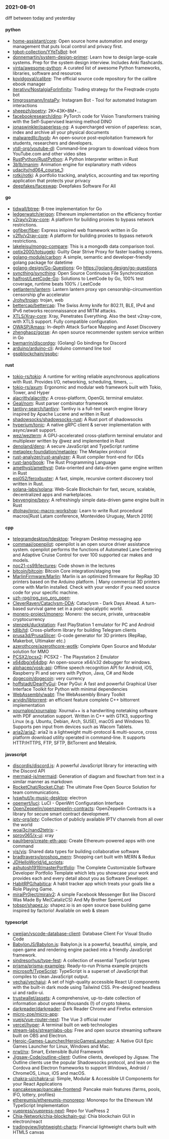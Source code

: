 ### 2021-08-01
diff between today and yesterday

#### python
* [home-assistant/core](https://github.com/home-assistant/core):  Open source home automation and energy management that puts local control and privacy first.
* [tgbot-collection/YYeTsBot](https://github.com/tgbot-collection/YYeTsBot):  bot
* [donnemartin/system-design-primer](https://github.com/donnemartin/system-design-primer): Learn how to design large-scale systems. Prep for the system design interview. Includes Anki flashcards.
* [vinta/awesome-python](https://github.com/vinta/awesome-python): A curated list of awesome Python frameworks, libraries, software and resources
* [kovidgoyal/calibre](https://github.com/kovidgoyal/calibre): The official source code repository for the calibre ebook manager
* [iterativv/NostalgiaForInfinity](https://github.com/iterativv/NostalgiaForInfinity): Trading strategy for the Freqtrade crypto bot
* [timgrossmann/InstaPy](https://github.com/timgrossmann/InstaPy):  Instagram Bot - Tool for automated Instagram interactions
* [sheepzh/poetry](https://github.com/sheepzh/poetry): 2K+43K+8M+...
* [facebookresearch/dino](https://github.com/facebookresearch/dino): PyTorch code for Vision Transformers training with the Self-Supervised learning method DINO
* [jonaswinkler/paperless-ng](https://github.com/jonaswinkler/paperless-ng): A supercharged version of paperless: scan, index and archive all your physical documents
* [malwaredllc/byob](https://github.com/malwaredllc/byob): An open-source post-exploitation framework for students, researchers and developers.
* [ytdl-org/youtube-dl](https://github.com/ytdl-org/youtube-dl): Command-line program to download videos from YouTube.com and other video sites
* [RustPython/RustPython](https://github.com/RustPython/RustPython): A Python Interpreter written in Rust
* [3b1b/manim](https://github.com/3b1b/manim): Animation engine for explanatory math videos
* [udacity/nd064_course_1](https://github.com/udacity/nd064_course_1): 
* [rotki/rotki](https://github.com/rotki/rotki): A portfolio tracking, analytics, accounting and tax reporting application that protects your privacy
* [deepfakes/faceswap](https://github.com/deepfakes/faceswap): Deepfakes Software For All

#### go
* [tidwall/btree](https://github.com/tidwall/btree): B-tree implementation for Go
* [ledgerwatch/erigon](https://github.com/ledgerwatch/erigon): Ethereum implementation on the efficiency frontier
* [v2ray/v2ray-core](https://github.com/v2ray/v2ray-core): A platform for building proxies to bypass network restrictions.
* [gofiber/fiber](https://github.com/gofiber/fiber):  Express inspired web framework written in Go
* [v2fly/v2ray-core](https://github.com/v2fly/v2ray-core): A platform for building proxies to bypass network restrictions.
* [lakeleisu/mongo-compare](https://github.com/lakeleisu/mongo-compare): This is a mongodb data comparison tool.
* [optix2000/totsugeki](https://github.com/optix2000/totsugeki): Guilty Gear Strive Proxy for faster loading screens.
* [golang-module/carbon](https://github.com/golang-module/carbon): A simple, semantic and developer-friendly golang package for datetime
* [golang-design/Go-Questions](https://github.com/golang-design/Go-Questions):   Go  https://golang.design/go-questions
* [syncthing/syncthing](https://github.com/syncthing/syncthing): Open Source Continuous File Synchronization
* [halfrost/LeetCode-Go](https://github.com/halfrost/LeetCode-Go):  Solutions to LeetCode by Go, 100% test coverage, runtime beats 100% / LeetCode 
* [getlantern/lantern](https://github.com/getlantern/lantern): Lantern         lantern proxy vpn censorship-circumvention censorship gfw accelerator
* [Jrohy/trojan](https://github.com/Jrohy/trojan): trojan, web
* [bettercap/bettercap](https://github.com/bettercap/bettercap): The Swiss Army knife for 802.11, BLE, IPv4 and IPv6 networks reconnaissance and MITM attacks.
* [XTLS/Xray-core](https://github.com/XTLS/Xray-core): Xray, Penetrates Everything. Also the best v2ray-core, with XTLS support. Fully compatible configuration.
* [OWASP/Amass](https://github.com/OWASP/Amass): In-depth Attack Surface Mapping and Asset Discovery
* [zhenghaoz/gorse](https://github.com/zhenghaoz/gorse): An open source recommender system service written in Go
* [bwmarrin/discordgo](https://github.com/bwmarrin/discordgo): (Golang) Go bindings for Discord
* [arduino/arduino-cli](https://github.com/arduino/arduino-cli): Arduino command line tool
* [gsqblockchain/gsqbc](https://github.com/gsqblockchain/gsqbc): 

#### rust
* [tokio-rs/tokio](https://github.com/tokio-rs/tokio): A runtime for writing reliable asynchronous applications with Rust. Provides I/O, networking, scheduling, timers, ...
* [tokio-rs/axum](https://github.com/tokio-rs/axum): Ergonomic and modular web framework built with Tokio, Tower, and Hyper
* [alacritty/alacritty](https://github.com/alacritty/alacritty): A cross-platform, OpenGL terminal emulator.
* [Geal/nom](https://github.com/Geal/nom): Rust parser combinator framework
* [tantivy-search/tantivy](https://github.com/tantivy-search/tantivy): Tantivy is a full-text search engine library inspired by Apache Lucene and written in Rust
* [shadowsocks/shadowsocks-rust](https://github.com/shadowsocks/shadowsocks-rust): A Rust port of shadowsocks
* [hyperium/tonic](https://github.com/hyperium/tonic): A native gRPC client & server implementation with async/await support.
* [wez/wezterm](https://github.com/wez/wezterm): A GPU-accelerated cross-platform terminal emulator and multiplexer written by @wez and implemented in Rust
* [denoland/deno](https://github.com/denoland/deno): A secure JavaScript and TypeScript runtime
* [metaplex-foundation/metaplex](https://github.com/metaplex-foundation/metaplex): The Metaplex protocol
* [rust-analyzer/rust-analyzer](https://github.com/rust-analyzer/rust-analyzer): A Rust compiler front-end for IDEs
* [rust-lang/book](https://github.com/rust-lang/book): The Rust Programming Language
* [amethyst/amethyst](https://github.com/amethyst/amethyst): Data-oriented and data-driven game engine written in Rust
* [epi052/feroxbuster](https://github.com/epi052/feroxbuster): A fast, simple, recursive content discovery tool written in Rust.
* [solana-labs/solana](https://github.com/solana-labs/solana): Web-Scale Blockchain for fast, secure, scalable, decentralized apps and marketplaces.
* [bevyengine/bevy](https://github.com/bevyengine/bevy): A refreshingly simple data-driven game engine built in Rust
* [dtolnay/proc-macro-workshop](https://github.com/dtolnay/proc-macro-workshop): Learn to write Rust procedural macros[Rust Latam conference, Montevideo Uruguay, March 2019]

#### cpp
* [telegramdesktop/tdesktop](https://github.com/telegramdesktop/tdesktop): Telegram Desktop messaging app
* [commaai/openpilot](https://github.com/commaai/openpilot): openpilot is an open source driver assistance system. openpilot performs the functions of Automated Lane Centering and Adaptive Cruise Control for over 100 supported car makes and models.
* [noc21-cs99/lectures](https://github.com/noc21-cs99/lectures): Code shown in the lectures
* [bitcoin/bitcoin](https://github.com/bitcoin/bitcoin): Bitcoin Core integration/staging tree
* [MarlinFirmware/Marlin](https://github.com/MarlinFirmware/Marlin): Marlin is an optimized firmware for RepRap 3D printers based on the Arduino platform. | Many commercial 3D printers come with Marlin installed. Check with your vendor if you need source code for your specific machine.
* [uzh-rpg/rpg_svo_pro_open](https://github.com/uzh-rpg/rpg_svo_pro_open): 
* [CleverRaven/Cataclysm-DDA](https://github.com/CleverRaven/Cataclysm-DDA): Cataclysm - Dark Days Ahead. A turn-based survival game set in a post-apocalyptic world.
* [monero-project/monero](https://github.com/monero-project/monero): Monero: the secure, private, untraceable cryptocurrency
* [stenzek/duckstation](https://github.com/stenzek/duckstation): Fast PlayStation 1 emulator for PC and Android
* [tdlib/td](https://github.com/tdlib/td): Cross-platform library for building Telegram clients
* [prusa3d/PrusaSlicer](https://github.com/prusa3d/PrusaSlicer): G-code generator for 3D printers (RepRap, Makerbot, Ultimaker etc.)
* [azerothcore/azerothcore-wotlk](https://github.com/azerothcore/azerothcore-wotlk): Complete Open Source and Modular solution for MMO
* [PCSX2/pcsx2](https://github.com/PCSX2/pcsx2): PCSX2 - The Playstation 2 Emulator
* [x64dbg/x64dbg](https://github.com/x64dbg/x64dbg): An open-source x64/x32 debugger for windows.
* [alphacep/vosk-api](https://github.com/alphacep/vosk-api): Offline speech recognition API for Android, iOS, Raspberry Pi and servers with Python, Java, C# and Node
* [dogecoin/dogecoin](https://github.com/dogecoin/dogecoin): very currency
* [hoffstadt/DearPyGui](https://github.com/hoffstadt/DearPyGui): Dear PyGui: A fast and powerful Graphical User Interface Toolkit for Python with minimal dependencies
* [WebAssembly/wabt](https://github.com/WebAssembly/wabt): The WebAssembly Binary Toolkit
* [arvidn/libtorrent](https://github.com/arvidn/libtorrent): an efficient feature complete C++ bittorrent implementation
* [xournalpp/xournalpp](https://github.com/xournalpp/xournalpp): Xournal++ is a handwriting notetaking software with PDF annotation support. Written in C++ with GTK3, supporting Linux (e.g. Ubuntu, Debian, Arch, SUSE), macOS and Windows 10. Supports pen input from devices such as Wacom Tablets.
* [aria2/aria2](https://github.com/aria2/aria2): aria2 is a lightweight multi-protocol & multi-source, cross platform download utility operated in command-line. It supports HTTP/HTTPS, FTP, SFTP, BitTorrent and Metalink.

#### javascript
* [discordjs/discord.js](https://github.com/discordjs/discord.js): A powerful JavaScript library for interacting with the Discord API
* [mermaid-js/mermaid](https://github.com/mermaid-js/mermaid): Generation of diagram and flowchart from text in a similar manner as markdown
* [RocketChat/Rocket.Chat](https://github.com/RocketChat/Rocket.Chat): The ultimate Free Open Source Solution for team communications.
* [lyswhut/lx-music-desktop](https://github.com/lyswhut/lx-music-desktop):  electron 
* [openwrt/luci](https://github.com/openwrt/luci): LuCI - OpenWrt Configuration Interface
* [OpenZeppelin/openzeppelin-contracts](https://github.com/OpenZeppelin/openzeppelin-contracts): OpenZeppelin Contracts is a library for secure smart contract development.
* [iptv-org/iptv](https://github.com/iptv-org/iptv): Collection of publicly available IPTV channels from all over the world
* [woai3c/nand2tetris](https://github.com/woai3c/nand2tetris): -
* [sprov065/x-ui](https://github.com/sprov065/x-ui):  xray 
* [paulrberg/create-eth-app](https://github.com/paulrberg/create-eth-app): Create Ethereum-powered apps with one command
* [yjs/yjs](https://github.com/yjs/yjs): Shared data types for building collaborative software
* [bradtraversy/proshop_mern](https://github.com/bradtraversy/proshop_mern): Shopping cart built with MERN & Redux
* [JDHelloWorld/jd_scripts](https://github.com/JDHelloWorld/jd_scripts): 
* [ashutosh1919/masterPortfolio](https://github.com/ashutosh1919/masterPortfolio):  The Complete Customizable Software Developer Portfolio Template which lets you showcase your work and provides each and every detail about you as Software Developer.
* [HabitRPG/habitica](https://github.com/HabitRPG/habitica): A habit tracker app which treats your goals like a Role Playing Game.
* [miraiPr0ject/miraiv2](https://github.com/miraiPr0ject/miraiv2): A simple Facebook Messenger Bot like Discord Was Made By Me(CatalizCS) And My Brother SpermLord
* [tobspr/shapez.io](https://github.com/tobspr/shapez.io): shapez.io is an open source base building game inspired by factorio! Available on web & steam

#### typescript
* [cweijan/vscode-database-client](https://github.com/cweijan/vscode-database-client): Database Client For Visual Studio Code
* [BabylonJS/Babylon.js](https://github.com/BabylonJS/Babylon.js): Babylon.js is a powerful, beautiful, simple, and open game and rendering engine packed into a friendly JavaScript framework.
* [sindresorhus/type-fest](https://github.com/sindresorhus/type-fest): A collection of essential TypeScript types
* [prisma/prisma-examples](https://github.com/prisma/prisma-examples):  Ready-to-run Prisma example projects
* [microsoft/TypeScript](https://github.com/microsoft/TypeScript): TypeScript is a superset of JavaScript that compiles to clean JavaScript output.
* [vechai/vechaiui](https://github.com/vechai/vechaiui): A set of high-quality accessible React UI components with the built-in dark mode using Tailwind CSS. Pre-designed headless ui and radix-ui.
* [trustwallet/assets](https://github.com/trustwallet/assets): A comprehensive, up-to-date collection of information about several thousands (!) of crypto tokens.
* [darkreader/darkreader](https://github.com/darkreader/darkreader): Dark Reader Chrome and Firefox extension
* [micro-zoe/micro-app](https://github.com/micro-zoe/micro-app): 
* [vuejs/vue-router-next](https://github.com/vuejs/vue-router-next): The Vue 3 official router
* [vercel/hyper](https://github.com/vercel/hyper): A terminal built on web technologies
* [stream-labs/streamlabs-obs](https://github.com/stream-labs/streamlabs-obs): Free and open source streaming software built on OBS and Electron.
* [Heroic-Games-Launcher/HeroicGamesLauncher](https://github.com/Heroic-Games-Launcher/HeroicGamesLauncher): A Native GUI Epic Games Launcher for Linux, Windows and Mac.
* [nrwl/nx](https://github.com/nrwl/nx): Smart, Extensible Build Framework
* [Jigsaw-Code/outline-client](https://github.com/Jigsaw-Code/outline-client): Outline clients, developed by Jigsaw. The Outline clients use the popular Shadowsocks protocol, and lean on the Cordova and Electron frameworks to support Windows, Android / ChromeOS, Linux, iOS and macOS.
* [chakra-ui/chakra-ui](https://github.com/chakra-ui/chakra-ui):  Simple, Modular & Accessible UI Components for your React Applications
* [pancakeswap/pancake-frontend](https://github.com/pancakeswap/pancake-frontend):  Pancake main features (farms, pools, IFO, lottery, profiles)
* [ethereumjs/ethereumjs-monorepo](https://github.com/ethereumjs/ethereumjs-monorepo): Monorepo for the Ethereum VM TypeScript Implementation
* [vuepress/vuepress-next](https://github.com/vuepress/vuepress-next): Repo for VuePress 2
* [Chia-Network/chia-blockchain-gui](https://github.com/Chia-Network/chia-blockchain-gui): Chia blockchain GUI in electron/react
* [tradingview/lightweight-charts](https://github.com/tradingview/lightweight-charts): Financial lightweight charts built with HTML5 canvas
